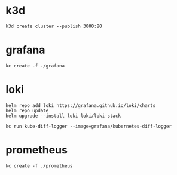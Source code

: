 # k3d
```
k3d create cluster --publish 3000:80
```

# grafana
```
kc create -f ./grafana
```

# loki
```
helm repo add loki https://grafana.github.io/loki/charts
helm repo update
helm upgrade --install loki loki/loki-stack
```

`kc run kube-diff-logger --image=grafana/kubernetes-diff-logger`

# prometheus
```
kc create -f ./prometheus
```
